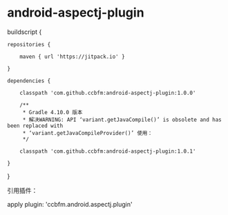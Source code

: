 # android-aspectj-plugin

buildscript {

    repositories {
    
        maven { url 'https://jitpack.io' }
	
    }
    
    dependencies {
        
        classpath 'com.github.ccbfm:android-aspectj-plugin:1.0.0'

        /**
         * Gradle 4.10.0 版本
         * 解决WARNING: API ‘variant.getJavaCompile()’ is obsolete and has been replaced with
         * ‘variant.getJavaCompileProvider()’ 使用：
         */

        classpath 'com.github.ccbfm:android-aspectj-plugin:1.0.1'
	
    }
}


引用插件：

apply plugin: 'ccbfm.android.aspectj.plugin'
